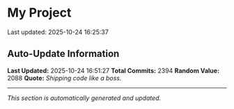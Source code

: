 # My Project


Last updated: 2025-10-24 16:25:37

































































































































































































































































































































































































































































































































































































































































































































































































































































































































































































































































































































































































































































































































































































































































































































































































































































































































































































































































































































































































































































































































































































































































































































































































































































































































































































































































































































































































































































































## Auto-Update Information

**Last Updated:** 2025-10-24 16:51:27
**Total Commits:** 2394
**Random Value:** 2088
**Quote:** _Shipping code like a boss._

---
_This section is automatically generated and updated._
